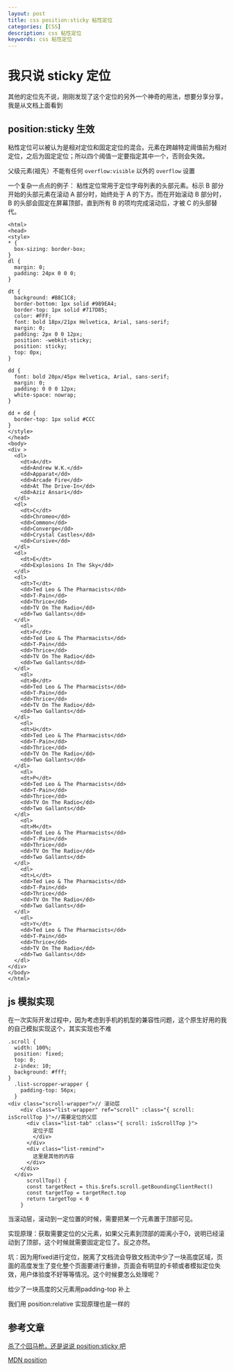 ```yaml
---
layout: post
title: css position:sticky 粘性定位
categories: [CSS]
description: css 粘性定位
keywords: css 粘性定位
---
```


# 我只说 sticky 定位

其他的定位先不说，刚刚发现了这个定位的另外一个神奇的用法，想要分享分享，我是从文档上面看到

## position:sticky 生效

粘性定位可以被认为是相对定位和固定定位的混合。元素在跨越特定阈值前为相对定位，之后为固定定位；所以四个阈值一定要指定其中一个，否则会失效。

父级元素(祖先）不能有任何 `overflow:visible` 以外的 `overflow` 设置

一个复杂一点点的例子：
粘性定位常用于定位字母列表的头部元素。标示 B 部分开始的头部元素在滚动 A 部分时，始终处于 A 的下方。而在开始滚动 B 部分时，B 的头部会固定在屏幕顶部，直到所有 B 的项均完成滚动后，才被 C 的头部替代。

```
<html>
<head>
<style>
* {
  box-sizing: border-box;
}
dl {
  margin: 0;
  padding: 24px 0 0 0;
}

dt {
  background: #B8C1C8;
  border-bottom: 1px solid #989EA4;
  border-top: 1px solid #717D85;
  color: #FFF;
  font: bold 18px/21px Helvetica, Arial, sans-serif;
  margin: 0;
  padding: 2px 0 0 12px;
  position: -webkit-sticky;
  position: sticky;
  top: 0px;
}

dd {
  font: bold 20px/45px Helvetica, Arial, sans-serif;
  margin: 0;
  padding: 0 0 0 12px;
  white-space: nowrap;
}

dd + dd {
  border-top: 1px solid #CCC
}
</style>
</head>
<body>
<div >
  <dl>
    <dt>A</dt>
    <dd>Andrew W.K.</dd>
    <dd>Apparat</dd>
    <dd>Arcade Fire</dd>
    <dd>At The Drive-In</dd>
    <dd>Aziz Ansari</dd>
  </dl>
  <dl>
    <dt>C</dt>
    <dd>Chromeo</dd>
    <dd>Common</dd>
    <dd>Converge</dd>
    <dd>Crystal Castles</dd>
    <dd>Cursive</dd>
  </dl>
  <dl>
    <dt>E</dt>
    <dd>Explosions In The Sky</dd>
  </dl>
  <dl>
    <dt>T</dt>
    <dd>Ted Leo & The Pharmacists</dd>
    <dd>T-Pain</dd>
    <dd>Thrice</dd>
    <dd>TV On The Radio</dd>
    <dd>Two Gallants</dd>
  </dl>
    <dl>
    <dt>F</dt>
    <dd>Ted Leo & The Pharmacists</dd>
    <dd>T-Pain</dd>
    <dd>Thrice</dd>
    <dd>TV On The Radio</dd>
    <dd>Two Gallants</dd>
  </dl>
    <dl>
    <dt>B</dt>
    <dd>Ted Leo & The Pharmacists</dd>
    <dd>T-Pain</dd>
    <dd>Thrice</dd>
    <dd>TV On The Radio</dd>
    <dd>Two Gallants</dd>
  </dl>
    <dl>
    <dt>U</dt>
    <dd>Ted Leo & The Pharmacists</dd>
    <dd>T-Pain</dd>
    <dd>Thrice</dd>
    <dd>TV On The Radio</dd>
    <dd>Two Gallants</dd>
  </dl>
    <dl>
    <dt>P</dt>
    <dd>Ted Leo & The Pharmacists</dd>
    <dd>T-Pain</dd>
    <dd>Thrice</dd>
    <dd>TV On The Radio</dd>
    <dd>Two Gallants</dd>
  </dl>
    <dl>
    <dt>M</dt>
    <dd>Ted Leo & The Pharmacists</dd>
    <dd>T-Pain</dd>
    <dd>Thrice</dd>
    <dd>TV On The Radio</dd>
    <dd>Two Gallants</dd>
  </dl>
    <dl>
    <dt>L</dt>
    <dd>Ted Leo & The Pharmacists</dd>
    <dd>T-Pain</dd>
    <dd>Thrice</dd>
    <dd>TV On The Radio</dd>
    <dd>Two Gallants</dd>
  </dl>
    <dl>
    <dt>Y</dt>
    <dd>Ted Leo & The Pharmacists</dd>
    <dd>T-Pain</dd>
    <dd>Thrice</dd>
    <dd>TV On The Radio</dd>
    <dd>Two Gallants</dd>
  </dl>
</div>
</body>
</html>
```
## js 模拟实现
在一次实际开发过程中，因为考虑到手机的机型的兼容性问题，这个原生好用的我的自己模拟实现这个，其实实现也不难

```
.scroll {
  width: 100%;
  position: fixed;
  top: 0;
  z-index: 10;
  background: #fff;
}
  .list-scropper-wrapper {
    padding-top: 56px;
  }
<div class="scroll-wrapper">// 滚动层
    <div class="list-wrapper" ref="scroll" :class="{ scroll: isScrollTop }">//需要定位的父层
      <div class="list-tab" :class="{ scroll: isScrollTop }">
        定位子层
        </div>
      </div>
      <div class="list-remind">
        这里是其他的内容
      </div>
    </div>
  </div>
      scrollTop() {
      const targetRect = this.$refs.scroll.getBoundingClientRect()
      const targetTop = targetRect.top
      return targetTop < 0
    }
```

当滚动层，滚动到一定位置的时候，需要把某一个元素置于顶部可见。

实现原理：获取需要定位的父元素，如果父元素到顶部的距离小于0，说明已经滚动到了顶部，这个时候就需要固定定位了。反之亦然。

坑：因为用fixed进行定位，脱离了文档流会导致文档流中少了一块高度区域，页面的高度发生了变化整个页面要进行重排，页面会有明显的卡顿或者模拟定位失效，用户体验度不好等等情况。这个时候要怎么处理呢？

给少了一块高度的父元素用padding-top 补上

我们用 position:relative 实现原理也是一样的
## 参考文章

[杀了个回马枪，还是说说 position:sticky 吧](https://www.zhangxinxu.com/wordpress/2018/12/css-position-sticky/)

[MDN position](https://developer.mozilla.org/zh-CN/docs/Web/CSS/position)

